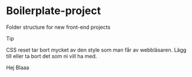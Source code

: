# Boilerplate-project
 Folder structure for new front-end projects

 > [!TIP]
> CSS reset tar bort mycket av den style som man får av webbläsaren. Lägg till eller ta bort det som ni vill ha med.

Hej
Blaaa